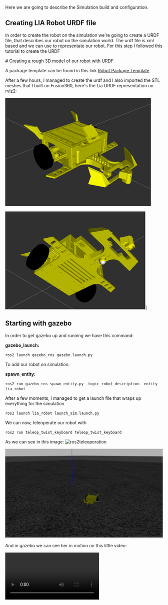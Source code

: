 Here we are going to describe the Simulation build and configuration.

## Creating LIA Robot URDF file

In order to create the robot on the simulation we're going to create a URDF file, that describes our robot on the simulation world. The urdf file is xml based and we can use to representate our robot. For this step I followed this tutorial to create the URDF 

[# Creating a rough 3D model of our robot with URDF](https://www.youtube.com/watch?v=BcjHyhV0kIs)

A package template can be found in this link
[Robot Package Template](https://github.com/joshnewans/articubot_one/tree/d5aa5e9bc9039073c0d8fd7fe426e170be79c087)


After a few hours, I managed to create the urdf and I also imported the STL meshes that I built on Fusion360, here's the Lia URDF representation on rviz2:


![Lia URDF](imgs/Lia_URDF.png)

![Lia URDF_BOTTOM](imgs/Lia_URDF_BOTTOM.png)]

## Starting with gazebo


In order to get gazebo up and running we have this command:

**gazebo_launch:**
```
ros2 launch gazebo_ros gazebo.launch.py
```

To add our robot on simulation:

**spawn_entity:**
```
ros2 run gazebo_ros spawn_entity.py -topic robot_description -entity lia_robot
```


After a few moments, I managed to get a launch file that wraps up everything for the simulation

```
ros2 launch lia_robot launch_sim.launch.py
```

We can now, teleoperate our robot with
```
ros2 run teleop_twist_keyboard teleop_twist_keyboard
``` 

As we can see in this image:
![ros2teleoperation](ros2teleoperation.png)


![Lia Teleop](imgs/lia_teleop.jpg)

And in gazebo we can see her in motion on this little video:

![Lia Circle](videos/Lia_teleop_circle.mp4)